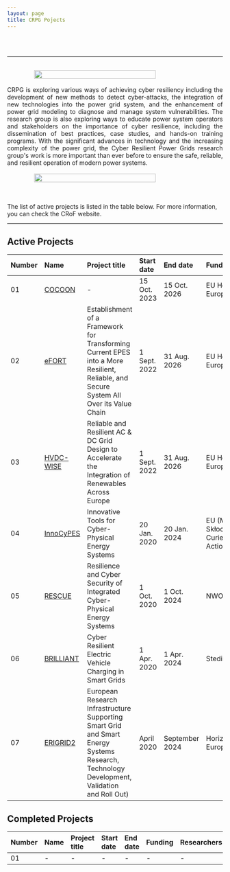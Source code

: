 ```yaml
---
layout: page
title: CRPG Pojects
---
```


<br/>
<br/>
<hr>

<br/>


<div style="display: flex; justify-content: center; align-items: center;">
    <img src="{{ site.url }}{{ site.baseurl }}/img/Project-page.jpg" width="75%" height="75%">
</div>



<br/>

<div style="text-align: justify"> CRPG is exploring various ways of achieving cyber resiliency including the development of new methods to detect cyber-attacks, the integration of new technologies into the power grid system, and the enhancement of power grid modeling to diagnose and manage system vulnerabilities. The research group is also exploring ways to educate power system operators and stakeholders on the importance of cyber resilience, including the dissemination of best practices, case studies, and hands-on training programs. With the significant advances in technology and the increasing complexity of the power grid, the Cyber Resilient Power Grids research group's work is more important than ever before to ensure the safe, reliable, and resilient operation of modern power systems. </div>


<br/>

<div style="display: flex; justify-content: center; align-items: center;">
    <img src="{{ site.url }}{{ site.baseurl }}/img/Projects.jpg" width="75%" height="75%">
</div>

<br/>
<br/>

The list of active projects is listed in the table below. For more information, you can check the CRoF website.


<hr>

## Active Projects

|Number | Name | Project title | Start date | End date | Funding | Researchers |
|:--- | :--- | :----------------------------------------------------- |:--------|:-------|:---------|:------------|
|01 | [COCOON]() | - |15 Oct. 2023 | 15 Oct. 2026 | EU Horizon Europe 2022 | Himanshu Goyel |
|02 | [eFORT](https://efort-project.eu/) | Establishment of a Framework for Transforming Current EPES into a More Resilient, Reliable, and Secure System All Over its Value Chain| 1 Sept. 2022 | 31 Aug. 2026 | EU Horizon Europe 2021 | - |
|03 | [HVDC-WISE](https://hvdc-wise.eu/) |Reliable and Resilient AC & DC Grid Design to Accelerate the Integration of Renewables Across Europe | 1 Sept. 2022 | 31 Aug. 2026 | EU Horizon Europe 2021 | Mohsen Jorjani |
|04 | [InnoCyPES](https://innocypes.eu/)| Innovative Tools for Cyber-Physical Energy Systems| 20 Jan. 2020 | 20 Jan. 2024 | EU (Marie Skłodowska-Curie Actions) | Nicola Cibin |
|05 | [RESCUE](https://www.4tu.nl/resilience/news-and-events/news/RESCUE-project-granted/) | Resilience and Cyber Security of Integrated Cyber-Physical Energy Systems | 1 Oct. 2020 | 1 Oct. 2024 | NWO | Ioannis Semertzis |
|06 | [BRILLIANT](https://www.stedin.net/werken-bij/genoeg-te-vertellen/sjors-vlogt-deel-3) | Cyber Resilient Electric Vehicle Charging in Smart Grids | 1 Apr. 2020 | 1 Apr. 2024 | Stedin | Sjors Hijgenaar |
|07 | [ERIGRID2](https://erigrid2.eu/#/) | European Research Infrastructure Supporting Smart Grid and Smart Energy Systems Research, Technology Development, Validation and Roll Out) | April 2020 | September 2024 | Horizon Europe 2020| V. Subramaniam Rajkumar |



## Completed Projects

|Number | Name | Project title | Start date | End date | Funding | Researchers |
|:--- | :--- | :----------------------------------------------------- |:--------|:-------|:---------|:------------|
|01 | - | - | - |  - |  - | - |